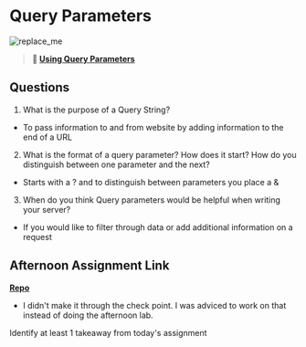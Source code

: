 # Query Parameters

![replace_me](https://codeworks.blob.core.windows.net/public/assets/img/illustrations/placeholder.svg)

> **📖 [Using Query Parameters](https://codeworksacademy.com/fs-student-guide/resources/wk5/01-Query-Parameters)**

## Questions

1. What is the purpose of a Query String?
  - To pass information to and from website by adding information to the end of a URL
2. What is the format of a query parameter? How does it start? How do you distinguish between one parameter and the next?
  - Starts with a ? and to distinguish between parameters you place a & 
3. When do you think Query parameters would be helpful when writing your server?
- If you would like to filter through data or add additional information on a request

## Afternoon Assignment Link

**[Repo](https://github.com/Parker-ward/<ASSIGNMENT_REPO>)**
- I didn't make it through the check point. I was adviced to work on that instead of doing the afternoon lab. 

Identify at least 1 takeaway from today's assignment
